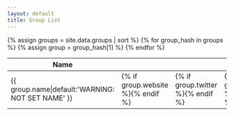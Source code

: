 ```yaml
---
layout: default
title: Group List
---
```

<table class="ui tablet stackable table">
  <thead>
    <tr>
      <th>Name</th>
      <th><i class="world icon"></i></th>
      <th><i class="twitter icon"></i></th>
      <th><i class="envelope icon"></i></th>
      <th><i class="facebook icon"></i></th>
      <th><i class="info icon"></i></th>
      <th>Location</th>
      <th>Calendar</th>
    </tr>
  </thead>
  <tbody>
{% assign groups = site.data.groups | sort %}
{% for group_hash in groups %}
{% assign group = group_hash[1] %}
    <tr>
      <td>{{ group.name|default:'WARNING: NOT SET NAME' }}</td>
      <td>{% if group.website %}<a href="{{ group.website }}" target="_new"><i class="circular world icon"></i></a>{% endif %}</td>
      <td>{% if group.twitter %}<a href='https://twitter.com/{{ group.twitter }}' target='_new'><i class="circular twitter icon"></i></a>{% endif %}</td>
      <td>{% if group.email %}<a href='mailto:{{ group.email }}'><i class="circular envelope icon"></i></a>{% endif %}</td>
      <td>{% if group.facebook %}<a href='https://facebook.com/{{ group.facebook }}' target='_new'><i class="circular facebook icon"></i></a>{% endif %}</td>
      <td>{% if group.description %}<i class="circular info icon link" data-content="{{ group.description }}" data-variation="very wide"></i>{% endif %}</td>
      <td><i class="marker icon"></i>{{ group.where|default:'WARNING: NOT SET LOCATION' }}</td>
      <td><i class="calendar icon"></i>{{ group.when|default:'WARNING: NOT SET WHEN' }}</td>
    </tr>
{% endfor %}
  </tbody>
</table>

<script>
  $('.circular.icon.link').popup({
    inline: true
  });
</script>

